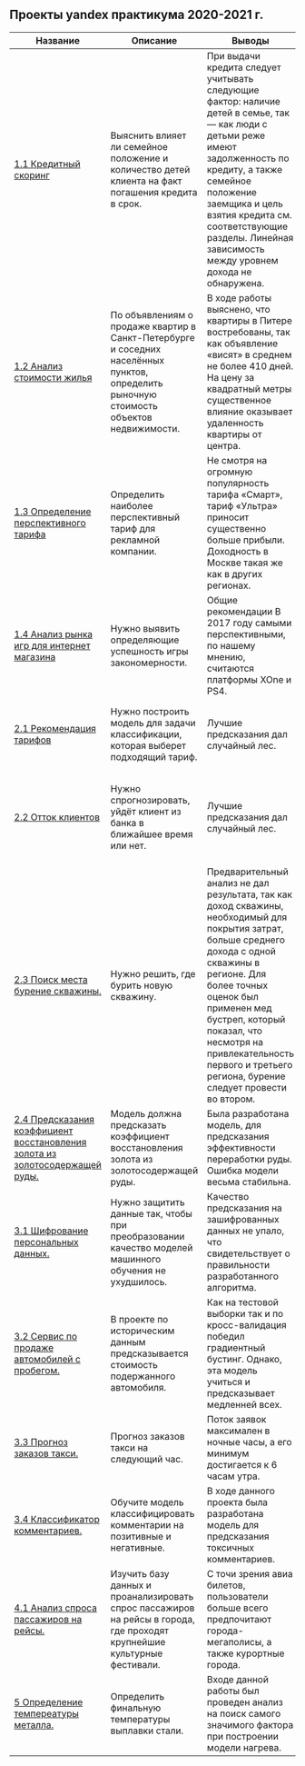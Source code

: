 ## Проекты yandex практикума 2020-2021 г.

Название | Описание | Выводы | Библиотеки 
--- | --- | --- | --- 
[1.1 Кредитный скоринг](https://github.com/Chugun-Mufasa/Yandex-Portfolio/blob/main/1_1_сredit_scoring/notebook.ipynb) | Выяснить влияет ли семейное положение и количество детей клиента на факт погашения кредита в срок. | При выдачи кредита следует учитывать следующие фактор: наличие детей в семье, так — как люди с детьми реже имеют задолженность по кредиту, а также семейное положение заемщика и цель взятия кредита см. соответствующие разделы. Линейная зависимость между уровнем дохода не обнаружена. | pandas, warnings, random, pymystem3
[1.2 Анализ стоимости жилья](https://github.com/Chugun-Mufasa/Yandex-Portfolio/blob/main/1_2_research_of_apartments_for_sale/notebook.ipynb) | По объявлениям о продаже квартир в Санкт-Петербурге и соседних населённых пунктов, определить рыночную стоимость объектов недвижимости. | В ходе работы выяснено, что квартиры в Питере востребованы, так как объявление «висят» в среднем не более 410 дней. На цену за квадратный метры существенное влияние оказывает удаленность квартиры от центра. | pandas, matplotlib, warnings
[1.3 Определение перспективного тарифа](https://github.com/Chugun-Mufasa/Yandex-Portfolio/blob/main/1_3_determination_of_promising_tariff4telecom_company/notebook.ipynb) | Определить наиболее перспективный тариф для рекламной компании. | Не смотря на огромную популярность тарифа «Смарт», тариф «Ультра» приносит существенно больше прибыли. Доходность в Москве такая же как в других регионах. | pandas, math, seaborn, matplotlib, numpy, scipy
[1.4 Анализ рынка игр для интернет магазина](https://github.com/Chugun-Mufasa/Yandex-Portfolio/blob/main/1_4_%20stream_online_store/notebook.ipynb) | Нужно выявить определяющие успешность игры закономерности. | Общие рекомендации В 2017 году самыми перспективными, по нашему мнению, считаются платформы XOne и PS4. | pandas, numpy, seaborn, matplotlib
[2.1 Рекомендация тарифов](https://github.com/Chugun-Mufasa/Yandex-Portfolio/blob/main/2_1_maximization_accuracy/notebook.ipynb) | Нужно построить модель для задачи классификации, которая выберет подходящий тариф. | Лучшие предсказания дал случайный лес. | pandas, numpy, seaborn, matplotlib, imblearn, sklearn
[2.2 Отток клиентов](https://github.com/Chugun-Mufasa/Yandex-Portfolio/blob/main/2_2_outflow_of_bank_clients/notebook.ipynb) | Нужно спрогнозировать, уйдёт клиент из банка в ближайшее время или нет. | Лучшие предсказания дал случайный лес. | pandas, numpy, pylab, seaborn, matplotlib, imblearn, scipy, sklearn
[2.3 Поиск места бурение скважины.](https://github.com/Chugun-Mufasa/Yandex-Portfolio/blob/main/2_3_where_to_drill_a_new_well/notebook.ipynb) | Нужно решить, где бурить новую скважину. | Предварительный анализ не дал результата, так как доход скважины, необходимый для покрытия затрат, больше среднего дохода с одной скважины в регионе. Для более точных оценок был применен мед бустреп, который показал, что несмотря на привлекательность первого и третьего региона, бурение следует провести во втором. | pandas, seaborn, matplotlib, numpy, sklearn
[2.4 Предсказания коэффициент восстановления золота из золотосодержащей руды.](https://github.com/Chugun-Mufasa/Yandex-Portfolio/blob/main/2_4_recovery_of_gold_from_gold_ore/notebook.ipynb) | Модель должна предсказать коэффициент восстановления золота из золотосодержащей руды. | Была разработана модель, для предсказания эффективности переработки руды. Ошибка модели весьма стабильна. | pandas, seaborn, matplotlib, numpy, scipy, sklearn
[3.1 Шифрование персональных данных.](https://github.com/Chugun-Mufasa/Yandex-Portfolio/blob/main/3_1_encrypting_client_data/notebook.ipynb) | Нужно защитить данные так, чтобы при преобразовании качество моделей машинного обучения не ухудшилось.| Качество предсказания на зашифрованных данных не упало, что свидетельствует о правильности разработанного алгоритма. | pandas, seaborn, matplotlib, numpy, sklearn
[3.2 Сервис по продаже автомобилей с пробегом.](https://github.com/Chugun-Mufasa/Yandex-Portfolio/blob/main/3_2_service_by_buy_cars/notebook.ipynb) | В проекте по историческим данным предсказывается стоимость подержанного автомобиля. | Как на тестовой выборки так и по кросс-валидация победил градиентный бустинг. Однако, эта модель учиться и предсказывает медленней всех. | pandas, time, seaborn, matplotlib, numpy, datetime, sklearn, lightgbm
[3.3 Прогноз заказов такси.](https://github.com/Chugun-Mufasa/Yandex-Portfolio/blob/main/3_3_taxi_orders_forecast/notebook.ipynb) | Прогноз заказов такси на следующий час.| Поток заявок максимален в ночные часы, а его минимум достигается к 6 часам утра. | pandas, statsmodels, warnings, matplotlib, sklearn, lightgbm
[3.4 Классификатор комментариев.](https://github.com/Chugun-Mufasa/Yandex-Portfolio/blob/main/3_4_comments_classification/notebook.ipynb) | Обучите модель классифицировать комментарии на позитивные и негативные.| В ходе данного проекта была разработана модель для предсказания токсичных комментариев.  | pandas, nltk, re, warnings, pymystem3, seaborn, matplotlib, sklearn
[4.1 Анализ спроса пассажиров на рейсы.](https://github.com/Chugun-Mufasa/Yandex-Portfolio/blob/main/4_1_small_project/notebook.ipynb) | Изучить базу данных и проанализировать спрос пассажиров на рейсы в города, где проходят крупнейшие культурные фестивали. | С точи зрения авиа билетов, пользователи больше всего предпочитают города-мегаполисы, а также курортные города.  | pandas, seaborn, matplotlib, numpy
[5 Определение темпереатуры металла.](https://github.com/Chularev/yandex_practice/tree/master/4_2_CV) | Определить финальную температуры выплавки стали. | Входе данной работы был проведен анализ на поиск самого значимого фактора при построении модели нагрева. | numpy, pandas, seaborn, matplotlib, sklearn, lightgbm, catboost
